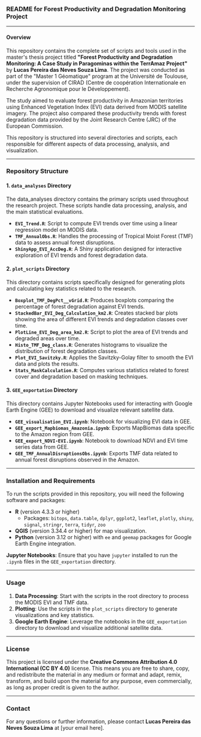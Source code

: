 ### README for Forest Productivity and Degradation Monitoring Project

---

#### Overview

This repository contains the complete set of scripts and tools used in the master's thesis project titled **"Forest Productivity and Degradation Monitoring: A Case Study in Paragominas within the TerrAmaz Project"** by **Lucas Pereira das Neves Souza Lima**. The project was conducted as part of the "Master 1 Géomatique" program at the Université de Toulouse, under the supervision of CIRAD (Centre de coopération Internationale en Recherche Agronomique pour le Développement).

The study aimed to evaluate forest productivity in Amazonian territories using Enhanced Vegetation Index (EVI) data derived from MODIS satellite imagery. The project also compared these productivity trends with forest degradation data provided by the Joint Research Centre (JRC) of the European Commission.

This repository is structured into several directories and scripts, each responsible for different aspects of data processing, analysis, and visualization.

---

### Repository Structure

#### 1. **`data_analyses` Directory**

The data_analyses directory contains the primary scripts used throughout the research project. These scripts handle data processing, analysis, and the main statistical evaluations.

- **`EVI_Trend.R`**: Script to compute EVI trends over time using a linear regression model on MODIS data.
- **`TMF_AnnualObs.R`**: Handles the processing of Tropical Moist Forest (TMF) data to assess annual forest disruptions.
- **`ShinyApp_EVI_AccDeg.R`**: A Shiny application designed for interactive exploration of EVI trends and forest degradation data.

#### 2. **`plot_scripts` Directory**

This directory contains scripts specifically designed for generating plots and calculating key statistics related to the research.

- **`Boxplot_TMF_DegPct__vGrid.R`**: Produces boxplots comparing the percentage of forest degradation against EVI trends.
- **`StackedBar_EVI_Deg_Calculation_km2.R`**: Creates stacked bar plots showing the area of different EVI trends and degradation classes over time.
- **`PlotLine_EVI_Deg_area_km2.R`**: Script to plot the area of EVI trends and degraded areas over time.
- **`Histo_TMF_Deg_class.R`**: Generates histograms to visualize the distribution of forest degradation classes.
- **`Plot_EVI_Savitzky.R`**: Applies the Savitzky-Golay filter to smooth the EVI data and plots the results.
- **`Stats_MaskCalculation.R`**: Computes various statistics related to forest cover and degradation based on masking techniques.

#### 3. **`GEE_exportation` Directory**

This directory contains Jupyter Notebooks used for interacting with Google Earth Engine (GEE) to download and visualize relevant satellite data.

- **`GEE_visualisation_EVI.ipynb`**: Notebook for visualizing EVI data in GEE.
- **`GEE_export_Mapbiomas_Amazonia.ipynb`**: Exports MapBiomas data specific to the Amazon region from GEE.
- **`GEE_export_NDVI-EVI.ipynb`**: Notebook to download NDVI and EVI time series data from GEE.
- **`GEE_TMF_AnnualDisruptionsObs.ipynb`**: Exports TMF data related to annual forest disruptions observed in the Amazon.

---

### Installation and Requirements

To run the scripts provided in this repository, you will need the following software and packages:

- **R** (version 4.3.3 or higher)
  - Packages: `bitops`, `data.table`, `dplyr`, `ggplot2`, `leaflet`, `plotly`, `shiny`, `signal`, `stringr`, `terra`, `tidyr`, `zoo`
- **QGIS** (version 3.34.4 or higher) for map visualization.
- **Python** (version 3.12 or higher) with `ee` and `geemap` packages for Google Earth Engine integration.

**Jupyter Notebooks**: Ensure that you have `jupyter` installed to run the `.ipynb` files in the `GEE_exportation` directory.

---

### Usage

1. **Data Processing**: Start with the scripts in the root directory to process the MODIS EVI and TMF data.
2. **Plotting**: Use the scripts in the `plot_scripts` directory to generate visualizations and key statistics.
3. **Google Earth Engine**: Leverage the notebooks in the `GEE_exportation` directory to download and visualize additional satellite data.

---

### License

This project is licensed under the **Creative Commons Attribution 4.0 International (CC BY 4.0)** license. This means you are free to share, copy, and redistribute the material in any medium or format and adapt, remix, transform, and build upon the material for any purpose, even commercially, as long as proper credit is given to the author.

---

### Contact

For any questions or further information, please contact **Lucas Pereira das Neves Souza Lima** at [your email here].
